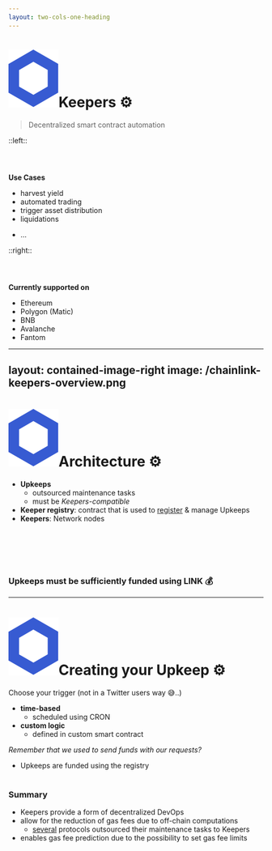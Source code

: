 ```yaml
---
layout: two-cols-one-heading
---
```


# <span class="flex"> <img src="/chainlink-symbol-blue.svg" class="w-8 mr-4" />Keepers ⚙️</span>

> Decentralized smart contract automation

::left::

<br />
<br />

**Use Cases**

- harvest yield
- automated trading
- trigger asset distribution
- liquidations

<v-click>

- ...

</v-click>

::right::

<br />
<br />

<v-click>

**Currently supported on**

- Ethereum
- Polygon (Matic)
- BNB
- Avalanche
- Fantom

</v-click>

<!--
- will noch nicht zu viel der Smart Contract Presentation vorweg nehmen
-->

---
layout: contained-image-right
image: /chainlink-keepers-overview.png
---

# <span class="flex"> <img src="/chainlink-symbol-blue.svg" class="w-8 mr-4" />Architecture ⚙️</span>

<v-clicks>

- **Upkeeps**
  * outsourced maintenance tasks
  * must be *Keepers-compatible*
- **Keeper registry**: contract that is used to [register](https://docs.chain.link/docs/chainlink-keepers/register-upkeep/) & manage Upkeeps
- **Keepers**: Network nodes

</v-clicks>

<v-click>

<br />
<br />
<br />

### Upkeeps must be sufficiently funded using LINK 💰

</v-click>

<!--
# keeper compatible
- muessen spezielle Interfaces implementieren
- `checkUpkeep`: runs off-chain um zu ueberpruefen, ob performUpkeep ausgefuehrt werden muss
- `performUpkeep`: beinhaltet tatsaechliche Logik
-->

---

# <span class="flex"> <img src="/chainlink-symbol-blue.svg" class="w-8 mr-4" />Creating your Upkeep ⚙️</span>

Choose your trigger (not in a Twitter users way 😅..)

<v-clicks>

- **time-based**
  * scheduled using CRON
- **custom logic**
  * defined in custom smart contract

</v-clicks>

<v-click>

*Remember that we used to send funds with our requests?*
- Upkeeps are funded using the registry

</v-click>

<v-click>

### Summary

</v-click>

<v-clicks>

- Keepers provide a form of decentralized DevOps
- allow for the reduction of gas fees due to off-chain computations
  * [several](https://chainlinktoday.com/prominent-founders-examine-chainlink-keepers-role-in-defis-evolution/) protocols outsourced their maintenance tasks to Keepers
- enables gas fee prediction due to the possibility to set gas fee limits

</v-clicks>

<!--
# reducing gas fees
- checkUpkeep function verbraucht keine Gas-Fees; da off-chain

# gas fee limits
- haben wir bereits bei VRFs angesprochen
-->

<style>

p {
  margin-bottom: 0.5rem;
}

h3 {
  padding-top: 1rem;
}

</style>